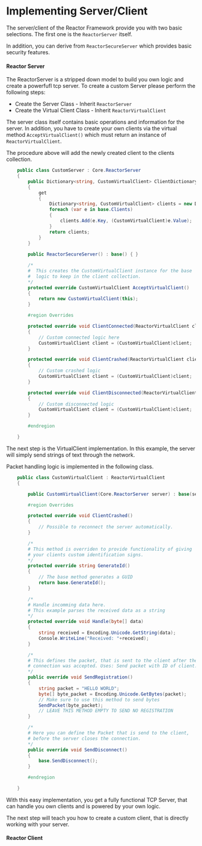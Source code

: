 # Implementing Server/Client

The server/client of the Reactor Framework provide you with two basic selections. The first one is the `ReactorServer` itself.

In addition, you can derive from `ReactorSecureServer` which provides basic security features.

#### Reactor Server

The ReactorServer is a stripped down model to build you own logic and create a powerfufl tcp server. To create a custom Server please perform the following steps:

* Create the Server Class - Inherit `ReactorServer`
* Create the Virtual Client Class - Inherit `ReactorVirtualClient`
 
The server class itself contains basic operations and information for the server. In addition, you have to create your own clients via the virtual method `AcceptVirtualClient()` which must return an instance of `ReactorVirtualClient`.

The procedure above will add the newly created client to the clients collection.

```csharp
    public class CustomServer : Core.ReactorServer
    {
        public Dictionary<string, CustomVirtualClient> ClientDictionary
        {
            get
            {
                Dictionary<string, CustomVirtualClient> clients = new Dictionary<string, CustomVirtualClient>();
                foreach (var e in base.Clients)
                {
                    clients.Add(e.Key, (CustomVirtualClient)e.Value);
                }
                return clients;
            }
        }
        
        public ReactorSecureServer() : base() { }

        /*
        #  This creates the CustomVirtualClient instance for the base
        #  logic to keep in the client collection.
        */
        protected override CustomVirtualClient AcceptVirtualClient()
        {
            return new CustomVirtualClient(this);
        }

        #region Overrides

        protected override void ClientConnected(ReactorVirtualClient client)
        {
            // Custom connected logic here
            CustomVirtualClient client = (CustomVirtualClient)client;
        }

        protected override void ClientCrashed(ReactorVirtualClient client)
        {
            // Custom crashed logic
            CustomVirtualClient client = (CustomVirtualClient)client;
        }

        protected override void ClientDisconnected(ReactorVirtualClient client)
        {
            // Custom disconnected logic
            CustomVirtualClient client = (CustomVirtualClient)client;
        }

        #endregion

    }
```

The next step is the VirtualClient implementation. In this example, the server will simply send strings of text through the network.

Packet handling logic is implemented in the following class.

```csharp
    public class CustomVirtualClient : ReactorVirtualClient
    {

        public CustomVirtualClient(Core.ReactorServer server) : base(server) {}

        #region Overrides

        protected override void ClientCrashed()
        {
            // Possible to reconnect the server automatically.
        }

        /*
        # This method is overriden to provide functionality of giving
        # your clients custom identification signs.
        */
        protected override string GenerateId()
        {
            // The base method generates a GUID
            return base.GenerateId();
        }

        /*
        # Handle incomming data here.
        # This example parses the received data as a string
        */
        protected override void Handle(byte[] data)
        {
            string received = Encoding.Unicode.GetString(data);
            Console.WriteLine("Received: "+received);
        }

        /*
        # This defines the packet, that is sent to the client after the
        # connection was accepted. Uses: Send packet with ID of client..
        */
        public override void SendRegistration()
        {
            string packet = "HELLO WORLD";
            byte[] byte_packet = Encoding.Unicode.GetBytes(packet);
            // Make sure to use this method to send bytes
            SendPacket(byte_packet);
            // LEAVE THIS METHOD EMPTY TO SEND NO REGISTRATION
        }

        /*
        # Here you can define the Packet that is send to the client,
        # before the server closes the connection.
        */
        public override void SendDisconnect()
        {
            base.SendDisconnect();
        }

        #endregion

    }
```

With this easy implementation, you get a fully functional TCP Server, that can handle you own clients and is powered by your own logic.

The next step will teach you how to create a custom client, that is directly working with your server.

#### Reactor Client

